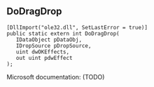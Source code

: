 ## DoDragDrop

```
[DllImport("ole32.dll", SetLastError = true)]
public static extern int DoDragDrop(
   IDataObject pDataObj,
   IDropSource pDropSource,
   uint dwOKEffects,
   out uint pdwEffect
);
```

Microsoft documentation: (TODO)
